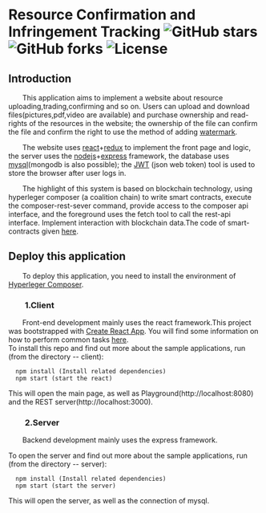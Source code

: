 # Resource Confirmation and Infringement Tracking ![GitHub stars](https://img.shields.io/github/stars/Messi-Q/React-Resource-confirmation-Infringement.svg?style=plastic) ![GitHub forks](https://img.shields.io/github/forks/Messi-Q/React-Resource-confirmation-Infringement.svg?color=blue&style=plastic) ![License](https://img.shields.io/github/license/Messi-Q/React-Resource-confirmation-Infringement.svg?color=blue&style=plastic)

## Introduction
   &emsp;&emsp;This application aims to implement a website about resource uploading,trading,confirming and so on. Users can upload and download files(pictures,pdf,video are available) and purchase ownership and read-rights of the resources in the website; the ownership of the file can confirm the file and confirm the right to use the method of adding [watermark](https://github.com/Messi-Q/python-watermark).
   
   &emsp;&emsp;The website uses [react](https://reactjs.org/)+[redux](http://www.redux.org.cn/) to implement the front page and logic, the server uses the [nodejs](https://nodejs.org/en/)+[express](http://expressjs.com/) framework, the database uses [mysql](https://www.mysql.com/)(mongodb is also possible); the [JWT](https://jwt.io/introduction/) (json web token) tool is used to store the browser after user logs in.
   
   &emsp;&emsp;The highlight of this system is based on blockchain technology, using hyperleger composer (a coalition chain) to write smart contracts, execute the composer-rest-sever command, provide access to the composer api interface, and the foreground uses the fetch tool to call the rest-api interface. Implement interaction with blockchain data.The code of smart-contracts given [here](https://github.com/Messi-Q/SmartContract-hyperledgerComposer).
 
  

## Deploy this application
  
  &emsp;&emsp;To deploy this application, you need to install the environment of [Hyperleger Composer](https://hyperledger.github.io/composer/latest/installing/installing-index).
  
  ### &emsp;&emsp;1.Client
  
  &emsp;&emsp;Front-end development mainly uses the react framework.This project was bootstrapped with [Create React App](https://github.com/facebookincubator/create-react-app).
  You will find some information on how to perform common tasks [here](https://github.com/facebookincubator/create-react-app/blob/master/packages/react-scripts/template/README.md).<br>
  To install this repo and find out more about the sample applications, run (from the directory -- client):
  
  
  
  ```
    npm install (Install related dependencies)
    npm start (start the react)
  
  ```
  This will open the main page, as well as Playground(http://localhost:8080) and the REST server(http://localhost:3000).
  
  ### &emsp;&emsp;2.Server
  
  &emsp;&emsp;Backend development mainly uses the express framework.
  
  To open the server and find out more about the sample applications, run (from the directory -- server):
  
  
  
  ```
    npm install (Install related dependencies)
    npm start (start the server)
  
  ```
   This will open the server, as well as the connection of mysql.  
   
   
